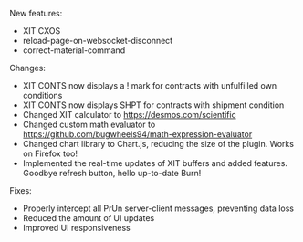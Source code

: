 New features:
- XIT CXOS
- reload-page-on-websocket-disconnect
- correct-material-command

Changes:
- XIT CONTS now displays a ! mark for contracts with unfulfilled own conditions
- XIT CONTS now displays SHPT for contracts with shipment condition
- Changed XIT calculator to https://desmos.com/scientific
- Changed custom math evaluator to https://github.com/bugwheels94/math-expression-evaluator
- Changed chart library to Chart.js, reducing the size of the plugin. Works on Firefox too!
- Implemented the real-time updates of XIT buffers and added features. Goodbye refresh button, hello up-to-date Burn!

Fixes:
- Properly intercept all PrUn server-client messages, preventing data loss
- Reduced the amount of UI updates
- Improved UI responsiveness
